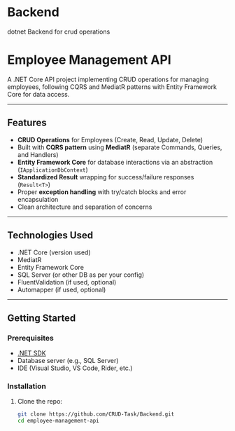 # Backend
dotnet Backend for crud operations
# Employee Management API

A .NET Core API project implementing CRUD operations for managing employees, following CQRS and MediatR patterns with Entity Framework Core for data access.

---

## Features

- **CRUD Operations** for Employees (Create, Read, Update, Delete)
- Built with **CQRS pattern** using **MediatR** (separate Commands, Queries, and Handlers)
- **Entity Framework Core** for database interactions via an abstraction (`IApplicationDbContext`)
- **Standardized Result** wrapping for success/failure responses (`Result<T>`)
- Proper **exception handling** with try/catch blocks and error encapsulation
- Clean architecture and separation of concerns

---

## Technologies Used

- .NET Core (version used)
- MediatR
- Entity Framework Core
- SQL Server (or other DB as per your config)
- FluentValidation (if used, optional)
- Automapper (if used, optional)

---

## Getting Started

### Prerequisites

- [.NET SDK](https://dotnet.microsoft.com/download)
- Database server (e.g., SQL Server)
- IDE (Visual Studio, VS Code, Rider, etc.)

### Installation

1. Clone the repo:

   ```bash
   git clone https://github.com/CRUD-Task/Backend.git
   cd employee-management-api
